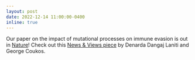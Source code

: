 ```yaml
---
layout: post
date: 2022-12-14 11:00:00-0400
inline: true
---
```


Our paper on the impact of mutational processes on immune evasion is out in [Nature](https://www.nature.com/articles/s41586-022-05496-1)! Check out this [News & Views piece](https://www.nature.com/articles/d41586-022-04169-3) by Denarda Dangaj Laniti and George Coukos. 
